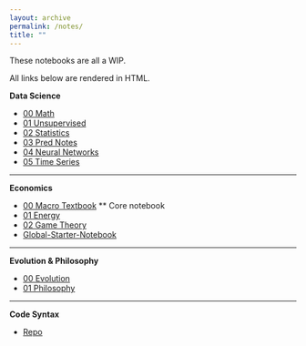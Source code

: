 ```yaml
---
layout: archive
permalink: /notes/
title: ""
---
```


These notebooks are all a WIP.

All links below are rendered in HTML.


**Data Science**
- [00 Math](https://htmlpreview.github.io/?https://github.com/SamMusch/00-Data-Science/blob/main/00%20Math.html)
- [01 Unsupervised](https://htmlpreview.github.io/?https://github.com/SamMusch/00-Data-Science/blob/main/01%20Unsupervised.html)
- [02 Statistics](https://htmlpreview.github.io/?https://github.com/SamMusch/00-Data-Science/blob/main/02%20Statistics.html)
- [03 Pred Notes](https://htmlpreview.github.io/?https://github.com/SamMusch/00-Data-Science/blob/main/03%20Pred%20Notes.html)
- [04 Neural Networks](https://htmlpreview.github.io/?https://github.com/SamMusch/00-Data-Science/blob/main/04%20Neural%20Networks.html)
- [05 Time Series](https://htmlpreview.github.io/?https://github.com/SamMusch/00-Data-Science/blob/main/05%20Time%20Series.html)

---

**Economics**
- [00 Macro Textbook](https://htmlpreview.github.io/?https://github.com/SamMusch/01-Economics/blob/main/00%20Macro%20Textbook.html) ** Core notebook
- [01 Energy](https://htmlpreview.github.io/?https://github.com/SamMusch/01-Economics/blob/main/01%20Energy.html)
- [02 Game Theory](https://htmlpreview.github.io/?https://github.com/SamMusch/01-Economics/blob/main/02%20Game%20Theory.html)
- [Global-Starter-Notebook](https://htmlpreview.github.io/?https://github.com/SamMusch/01-Economics/blob/main/Global-Notebook.html)

---

**Evolution & Philosophy**
- [00 Evolution](https://htmlpreview.github.io/?https://github.com/SamMusch/03-Evolution-Philosophy/blob/main/00%20Evolution.html)
- [01 Philosophy](https://htmlpreview.github.io/?https://github.com/SamMusch/03-Evolution-Philosophy/blob/main/01%20Philosophy.html)

---

**Code Syntax**
- [Repo](https://github.com/SamMusch/Syntax)
